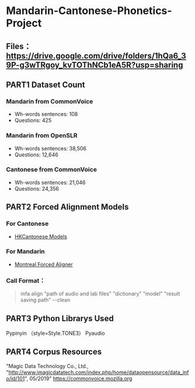 # Mandarin-Cantonese-Phonetics-Project

## Files：https://drive.google.com/drive/folders/1hQa6_39P-g3wTRgoy_kvTOThNCb1eA5R?usp=sharing
## PART1 Dataset Count

### Mandarin from CommonVoice
- Wh-words sentences: 108
- Questions: 425

### Mandarin from OpenSLR
- Wh-words sentences: 38,506
- Questions: 12,646

### Cantonese from CommonVoice
- Wh-words sentences: 21,046
- Questions: 24,356
##  PART2 Forced Alignment Models
### For Cantonese
- [HKCantonese Models](https://github.com/chenchenzi/HKCantonese_models)

### For Mandarin
- [Montreal Forced Aligner](https://montreal-forced-aligner.readthedocs.io/en/latest)

### Call Format：
>mfa align "path of audio and lab files" "dictionary" "model" "result saving path" --clean

## PART3 Python Librarys Used
Pypinyin （style=Style.TONE3）
Pyaudio

## PART4 Corpus Resources
 "Magic Data Technology Co., Ltd., "http://www.imagicdatatech.com/index.php/home/dataopensource/data_info/id/101", 05/2019"
 https://commonvoice.mozilla.org
